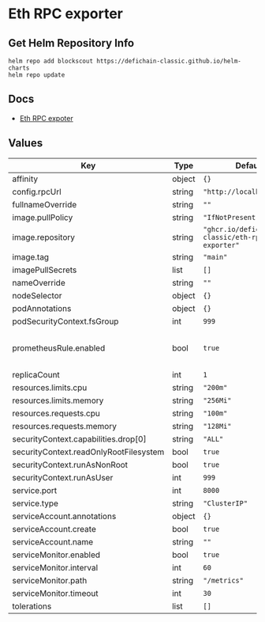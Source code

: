 # Eth RPC exporter

## Get Helm Repository Info

```console
helm repo add blockscout https://defichain-classic.github.io/helm-charts
helm repo update
```
## Docs

- [Eth RPC expoter](https://github.com/defichain-classic/prometheus-exporters/tree/main/eth-rpc-exporter)

## Values

| Key | Type | Default | Description |
|-----|------|---------|-------------|
| affinity | object | `{}` |  |
| config.rpcUrl | string | `"http://localhost:8545"` |  |
| fullnameOverride | string | `""` |  |
| image.pullPolicy | string | `"IfNotPresent"` |  |
| image.repository | string | `"ghcr.io/defichain-classic/eth-rpc-exporter"` |  |
| image.tag | string | `"main"` |  |
| imagePullSecrets | list | `[]` |  |
| nameOverride | string | `""` |  |
| nodeSelector | object | `{}` |  |
| podAnnotations | object | `{}` |  |
| podSecurityContext.fsGroup | int | `999` |  |
| prometheusRule.enabled | bool | `true` | Enable prometheus rules, rule are specified with `prometheusRule.rules` |
| replicaCount | int | `1` |  |
| resources.limits.cpu | string | `"200m"` |  |
| resources.limits.memory | string | `"256Mi"` |  |
| resources.requests.cpu | string | `"100m"` |  |
| resources.requests.memory | string | `"128Mi"` |  |
| securityContext.capabilities.drop[0] | string | `"ALL"` |  |
| securityContext.readOnlyRootFilesystem | bool | `true` |  |
| securityContext.runAsNonRoot | bool | `true` |  |
| securityContext.runAsUser | int | `999` |  |
| service.port | int | `8000` |  |
| service.type | string | `"ClusterIP"` |  |
| serviceAccount.annotations | object | `{}` |  |
| serviceAccount.create | bool | `true` |  |
| serviceAccount.name | string | `""` |  |
| serviceMonitor.enabled | bool | `true` |  |
| serviceMonitor.interval | int | `60` |  |
| serviceMonitor.path | string | `"/metrics"` |  |
| serviceMonitor.timeout | int | `30` |  |
| tolerations | list | `[]` |  |
